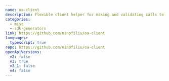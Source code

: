 ```yaml
---
name: oa-client
description: Flexible client helper for making and validating calls to OpenAPI backends. For Node and the browser. Runtime lib - no need for code generation!
categories:
  - misc
  - sdk-generators
link: https://github.com/ninofiliu/oa-client
languages:
  typescript: true
repo: https://github.com/ninofiliu/oa-client
openApiVersions:
  v2: false
  v3: true
  v3_1: false
  v4: false
---
```

